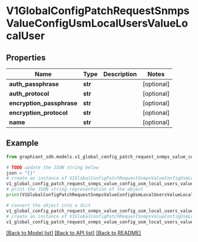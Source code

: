 # V1GlobalConfigPatchRequestSnmpsValueConfigUsmLocalUsersValueLocalUser


## Properties

Name | Type | Description | Notes
------------ | ------------- | ------------- | -------------
**auth_passphrase** | **str** |  | [optional] 
**auth_protocol** | **str** |  | [optional] 
**encryption_passphrase** | **str** |  | [optional] 
**encryption_protocol** | **str** |  | [optional] 
**name** | **str** |  | [optional] 

## Example

```python
from graphiant_sdk.models.v1_global_config_patch_request_snmps_value_config_usm_local_users_value_local_user import V1GlobalConfigPatchRequestSnmpsValueConfigUsmLocalUsersValueLocalUser

# TODO update the JSON string below
json = "{}"
# create an instance of V1GlobalConfigPatchRequestSnmpsValueConfigUsmLocalUsersValueLocalUser from a JSON string
v1_global_config_patch_request_snmps_value_config_usm_local_users_value_local_user_instance = V1GlobalConfigPatchRequestSnmpsValueConfigUsmLocalUsersValueLocalUser.from_json(json)
# print the JSON string representation of the object
print(V1GlobalConfigPatchRequestSnmpsValueConfigUsmLocalUsersValueLocalUser.to_json())

# convert the object into a dict
v1_global_config_patch_request_snmps_value_config_usm_local_users_value_local_user_dict = v1_global_config_patch_request_snmps_value_config_usm_local_users_value_local_user_instance.to_dict()
# create an instance of V1GlobalConfigPatchRequestSnmpsValueConfigUsmLocalUsersValueLocalUser from a dict
v1_global_config_patch_request_snmps_value_config_usm_local_users_value_local_user_from_dict = V1GlobalConfigPatchRequestSnmpsValueConfigUsmLocalUsersValueLocalUser.from_dict(v1_global_config_patch_request_snmps_value_config_usm_local_users_value_local_user_dict)
```
[[Back to Model list]](../README.md#documentation-for-models) [[Back to API list]](../README.md#documentation-for-api-endpoints) [[Back to README]](../README.md)


